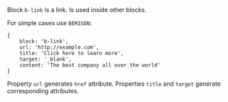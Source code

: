 Block `b-link` is a link. Is used inside other blocks.

For simple cases use `BEMJSON`:

    {
        block: 'b-link',
        url: 'http://example.com',
        title: 'Click here to learn more',
        target: '_blank',
        content: 'The best company all over the world'
    }

Property `url` generates `href` attribute. Properties `title` and `target` generate corresponding attributes.